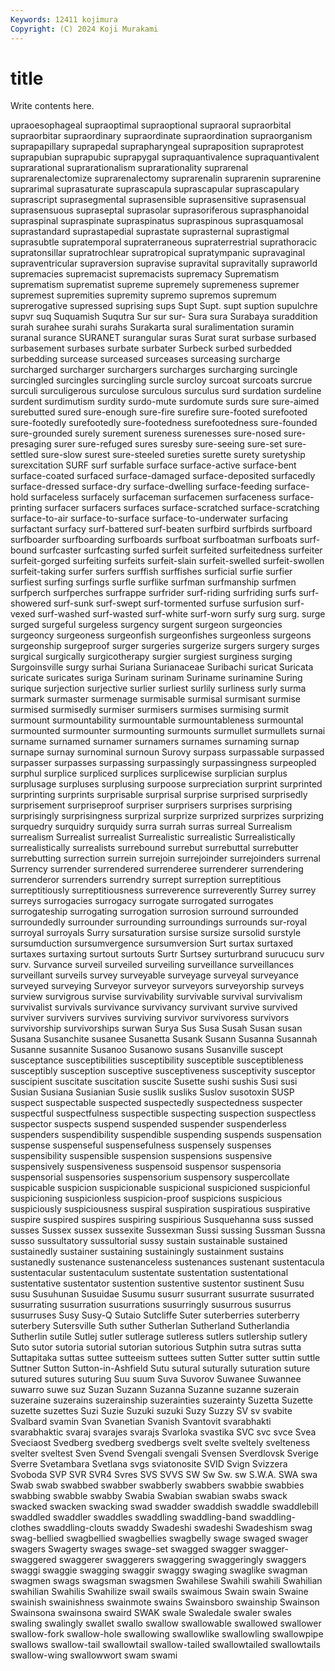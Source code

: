 ```yaml
---
Keywords: 12411 kojimura
Copyright: (C) 2024 Koji Murakami
---
```


# title

Write contents here.



upraoesophageal supraoptimal supraoptional supraoral supraorbital supraorbitar supraordinary supraordinate supraordination
supraorganism suprapapillary suprapedal suprapharyngeal supraposition supraprotest suprapubian suprapubic suprapygal supraquantivalence
supraquantivalent suprarational suprarationalism suprarationality suprarenal suprarenalectomize suprarenalectomy suprarenalin suprarenin suprarenine
suprarimal suprasaturate suprascapula suprascapular suprascapulary suprascript suprasegmental suprasensible suprasensitive suprasensual
suprasensuous supraseptal suprasolar suprasoriferous suprasphanoidal supraspinal supraspinate supraspinatus supraspinous suprasquamosal
suprastandard suprastapedial suprastate suprasternal suprastigmal suprasubtle supratemporal supraterraneous supraterrestrial suprathoracic
supratonsillar supratrochlear supratropical supratympanic supravaginal supraventricular supraversion supravise supravital supravitally
supraworld supremacies supremacist supremacists supremacy Suprematism suprematism suprematist supreme supremely
supremeness supremer supremest supremities supremity supremo supremos supremum suprerogative supressed
suprising sups Supt Supt. supt suption supulchre supvr suq Suquamish
Suqutra Sur sur sur- Sura sura Surabaya suraddition surah surahee
surahi surahs Surakarta sural suralimentation suramin suranal surance SURANET surangular
suras Surat surat surbase surbased surbasement surbases surbate surbater Surbeck
surbed surbedded surbedding surcease surceased surceases surceasing surcharge surcharged surcharger
surchargers surcharges surcharging surcingle surcingled surcingles surcingling surcle surcloy surcoat
surcoats surcrue surculi surculigerous surculose surculous surculus surd surdation surdeline
surdent surdimutism surdity surdo-mute surdomute surds sure sure-aimed surebutted sured
sure-enough sure-fire surefire sure-footed surefooted sure-footedly surefootedly sure-footedness surefootedness sure-founded
sure-grounded surely surement sureness surenesses sure-nosed sure-presaging surer sure-refuged sures
suresby sure-seeing sure-set sure-settled sure-slow surest sure-steeled sureties surette surety
suretyship surexcitation SURF surf surfable surface surface-active surface-bent surface-coated surfaced
surface-damaged surface-deposited surfacedly surface-dressed surface-dry surface-dwelling surface-feeding surface-hold surfaceless surfacely
surfaceman surfacemen surfaceness surface-printing surfacer surfacers surfaces surface-scratched surface-scratching surface-to-air
surface-to-surface surface-to-underwater surfacing surfactant surfacy surf-battered surf-beaten surfbird surfbirds surfboard
surfboarder surfboarding surfboards surfboat surfboatman surfboats surf-bound surfcaster surfcasting surfed
surfeit surfeited surfeitedness surfeiter surfeit-gorged surfeiting surfeits surfeit-slain surfeit-swelled surfeit-swollen
surfeit-taking surfer surfers surffish surffishes surficial surfie surfier surfiest surfing
surfings surfle surflike surfman surfmanship surfmen surfperch surfperches surfrappe surfrider
surf-riding surfriding surfs surf-showered surf-sunk surf-swept surf-tormented surfuse surfusion surf-vexed
surf-washed surf-wasted surf-white surf-worn surfy surg surg. surge surged surgeful
surgeless surgency surgent surgeon surgeoncies surgeoncy surgeoness surgeonfish surgeonfishes surgeonless
surgeons surgeonship surgeproof surger surgeries surgerize surgers surgery surges surgical
surgically surgicotherapy surgier surgiest surginess surging Surgoinsville surgy surhai Suriana
Surianaceae Suribachi suricat Suricata suricate suricates suriga Surinam surinam Suriname
surinamine Suring surique surjection surjective surlier surliest surlily surliness surly
surma surmark surmaster surmenage surmisable surmisal surmisant surmise surmised surmisedly
surmiser surmisers surmises surmising surmit surmount surmountability surmountable surmountableness surmountal
surmounted surmounter surmounting surmounts surmullet surmullets surnai surname surnamed surnamer
surnamers surnames surnaming surnap surnape surnay surnominal surnoun Surovy surpass
surpassable surpassed surpasser surpasses surpassing surpassingly surpassingness surpeopled surphul surplice
surpliced surplices surplicewise surplician surplus surplusage surpluses surplusing surpoose surpreciation
surprint surprinted surprinting surprints surprisable surprisal surprise surprised surprisedly surprisement
surpriseproof surpriser surprisers surprises surprising surprisingly surprisingness surprizal surprize surprized
surprizes surprizing surquedry surquidry surquidy surra surrah surras surreal Surrealism
surrealism Surrealist surrealist Surrealistic surrealistic Surrealistically surrealistically surrealists surrebound surrebut
surrebuttal surrebutter surrebutting surrection surrein surrejoin surrejoinder surrejoinders surrenal Surrency
surrender surrendered surrenderee surrenderer surrendering surrenderor surrenders surrendry surrept surreption
surreptitious surreptitiously surreptitiousness surreverence surreverently Surrey surrey surreys surrogacies surrogacy
surrogate surrogated surrogates surrogateship surrogating surrogation surrosion surround surrounded surroundedly
surrounder surrounding surroundings surrounds sur-royal surroyal surroyals Surry sursaturation sursise
sursize sursolid surstyle sursumduction sursumvergence sursumversion Surt surtax surtaxed surtaxes
surtaxing surtout surtouts Surtr Surtsey surturbrand surucucu surv surv. Survance
surveil surveiled surveiling surveillance surveillances surveillant surveils survey surveyable surveyage
surveyal surveyance surveyed surveying Surveyor surveyor surveyors surveyorship surveys surview
survigrous survise survivability survivable survival survivalism survivalist survivals survivance survivancy
survivant survive survived surviver survivers survives surviving survivor survivoress survivors
survivorship survivorships surwan Surya Sus Susa Susah Susan susan Susana
Susanchite susanee Susanetta Susank Susann Susanna Susannah Susanne susannite Susanoo
Susanowo susans Susanville suscept susceptance susceptibilities susceptibility susceptible susceptibleness susceptibly
susception susceptive susceptiveness susceptivity susceptor suscipient suscitate suscitation suscite Susette
sushi sushis Susi susi Susian Susiana Susianian Susie suslik susliks
Suslov susotoxin SUSP suspect suspectable suspected suspectedly suspectedness suspecter suspectful
suspectfulness suspectible suspecting suspection suspectless suspector suspects suspend suspended suspender
suspenderless suspenders suspendibility suspendible suspending suspends suspensation suspense suspenseful suspensefulness
suspensely suspenses suspensibility suspensible suspension suspensions suspensive suspensively suspensiveness suspensoid
suspensor suspensoria suspensorial suspensories suspensorium suspensory suspercollate suspicable suspicion suspicionable
suspicional suspicioned suspicionful suspicioning suspicionless suspicion-proof suspicions suspicious suspiciously suspiciousness
suspiral suspiration suspiratious suspirative suspire suspired suspires suspiring suspirious Susquehanna
suss sussed susses Sussex sussex sussexite Sussexman Sussi sussing Sussman
Sussna susso sussultatory sussultorial sussy sustain sustainable sustained sustainedly sustainer
sustaining sustainingly sustainment sustains sustanedly sustenance sustenanceless sustenances sustenant sustentacula
sustentacular sustentaculum sustentate sustentation sustentational sustentative sustentator sustention sustentive sustentor
sustinent Susu susu Susuhunan Susuidae Susumu susurr susurrant susurrate susurrated
susurrating susurration susurrations susurringly susurrous susurrus susurruses Susy Susy-Q Sutaio
Sutcliffe Suter suterberries suterberry suterbery Sutersville Suth suther Sutherlan Sutherland
Sutherlandia Sutherlin sutile Sutlej sutler sutlerage sutleress sutlers sutlership sutlery
Suto sutor sutoria sutorial sutorian sutorious Sutphin sutra sutras sutta
Suttapitaka suttas suttee sutteeism suttees sutten Sutter sutter suttin suttle
Suttner Sutton Sutton-in-Ashfield Sutu sutural suturally suturation suture sutured sutures
suturing Suu suum Suva Suvorov Suwanee Suwannee suwarro suwe suz
Suzan Suzann Suzanna Suzanne suzanne suzerain suzeraine suzerains suzerainship suzerainties
suzerainty Suzetta Suzette suzette suzettes Suzi Suzie Suzuki suzuki Suzy
Suzzy SV sv svabite Svalbard svamin Svan Svanetian Svanish Svantovit
svarabhakti svarabhaktic svaraj svarajes svarajs Svarloka svastika SVC svc svce
Svea Sveciaost Svedberg svedberg svedbergs svelt svelte sveltely svelteness svelter
sveltest Sven Svend Svengali svengali Svensen Sverdlovsk Sverige Sverre Svetambara
Svetlana svgs sviatonosite SVID Svign Svizzera Svoboda SVP SVR SVR4
Svres SVS SVVS SW Sw Sw. sw S.W.A. SWA swa
Swab swab swabbed swabber swabberly swabbers swabbie swabbies swabbing swabble
swabby Swabia Swabian swabian swabs swack swacked swacken swacking swad
swadder swaddish swaddle swaddlebill swaddled swaddler swaddles swaddling swaddling-band swaddling-clothes
swaddling-clouts swaddy Swadeshi swadeshi Swadeshism swag swag-bellied swagbellied swagbellies swagbelly
swage swaged swager swagers Swagerty swages swage-set swagged swagger swagger-
swaggered swaggerer swaggerers swaggering swaggeringly swaggers swaggi swaggie swagging swaggir
swaggy swaging swaglike swagman swagmen swags swagsman swagsmen Swahilese Swahili
swahili Swahilian swahilian Swahilis Swahilize swail swails swaimous Swain swain
Swaine swainish swainishness swainmote swains Swainsboro swainship Swainson Swainsona swainsona
swaird SWAK swale Swaledale swaler swales swaling swalingly swallet swallo
swallow swallowable swallowed swallower swallow-fork swallow-hole swallowing swallowlike swallowling swallowpipe
swallows swallow-tail swallowtail swallow-tailed swallowtailed swallowtails swallow-wing swallowwort swam swami
